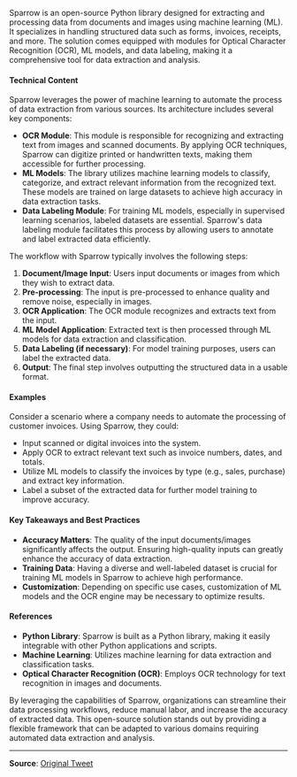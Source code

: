 Sparrow is an open-source Python library designed for extracting and processing data from documents and images using machine learning (ML). It specializes in handling structured data such as forms, invoices, receipts, and more. The solution comes equipped with modules for Optical Character Recognition (OCR), ML models, and data labeling, making it a comprehensive tool for data extraction and analysis.

#### Technical Content
Sparrow leverages the power of machine learning to automate the process of data extraction from various sources. Its architecture includes several key components:
- **OCR Module**: This module is responsible for recognizing and extracting text from images and scanned documents. By applying OCR techniques, Sparrow can digitize printed or handwritten texts, making them accessible for further processing.
- **ML Models**: The library utilizes machine learning models to classify, categorize, and extract relevant information from the recognized text. These models are trained on large datasets to achieve high accuracy in data extraction tasks.
- **Data Labeling Module**: For training ML models, especially in supervised learning scenarios, labeled datasets are essential. Sparrow's data labeling module facilitates this process by allowing users to annotate and label extracted data efficiently.

The workflow with Sparrow typically involves the following steps:
1. **Document/Image Input**: Users input documents or images from which they wish to extract data.
2. **Pre-processing**: The input is pre-processed to enhance quality and remove noise, especially in images.
3. **OCR Application**: The OCR module recognizes and extracts text from the input.
4. **ML Model Application**: Extracted text is then processed through ML models for data extraction and classification.
5. **Data Labeling (if necessary)**: For model training purposes, users can label the extracted data.
6. **Output**: The final step involves outputting the structured data in a usable format.

#### Examples
Consider a scenario where a company needs to automate the processing of customer invoices. Using Sparrow, they could:
- Input scanned or digital invoices into the system.
- Apply OCR to extract relevant text such as invoice numbers, dates, and totals.
- Utilize ML models to classify the invoices by type (e.g., sales, purchase) and extract key information.
- Label a subset of the extracted data for further model training to improve accuracy.

#### Key Takeaways and Best Practices
- **Accuracy Matters**: The quality of the input documents/images significantly affects the output. Ensuring high-quality inputs can greatly enhance the accuracy of data extraction.
- **Training Data**: Having a diverse and well-labeled dataset is crucial for training ML models in Sparrow to achieve high performance.
- **Customization**: Depending on specific use cases, customization of ML models and the OCR engine may be necessary to optimize results.

#### References
- **Python Library**: Sparrow is built as a Python library, making it easily integrable with other Python applications and scripts.
- **Machine Learning**: Utilizes machine learning for data extraction and classification tasks.
- **Optical Character Recognition (OCR)**: Employs OCR technology for text recognition in images and documents.

By leveraging the capabilities of Sparrow, organizations can streamline their data processing workflows, reduce manual labor, and increase the accuracy of extracted data. This open-source solution stands out by providing a flexible framework that can be adapted to various domains requiring automated data extraction and analysis.

---
**Source**: [Original Tweet](https://twitter.com/i/web/status/1866925123493642719)